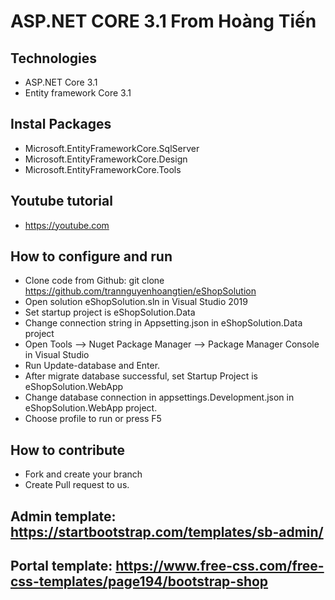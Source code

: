 ﻿# ASP.NET CORE 3.1 From Hoàng Tiến
## Technologies
- ASP.NET Core 3.1
- Entity framework Core 3.1
## Instal Packages
- Microsoft.EntityFrameworkCore.SqlServer
- Microsoft.EntityFrameworkCore.Design
- Microsoft.EntityFrameworkCore.Tools
## Youtube tutorial
- https://youtube.com
## How to configure and run
- Clone code from Github: git clone https://github.com/trannguyenhoangtien/eShopSolution
- Open solution eShopSolution.sln in Visual Studio 2019
- Set startup project is eShopSolution.Data
- Change connection string in Appsetting.json in eShopSolution.Data project
- Open Tools --> Nuget Package Manager --> Package Manager Console in Visual Studio
- Run Update-database and Enter.
- After migrate database successful, set Startup Project is eShopSolution.WebApp
- Change database connection in appsettings.Development.json in eShopSolution.WebApp project.
- Choose profile to run or press F5
## How to contribute
- Fork and create your branch
- Create Pull request to us.
## Admin template: https://startbootstrap.com/templates/sb-admin/
## Portal template: https://www.free-css.com/free-css-templates/page194/bootstrap-shop